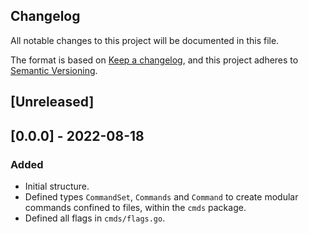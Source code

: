 ## Changelog
All notable changes to this project will be documented in this file.

The format is based on [Keep a changelog](https://keepachangelog.com/en/1.0.0/),
and this project adheres to [Semantic Versioning](https://semver.org/spec/v2.0.0.html).

## [Unreleased]

## [0.0.0] - 2022-08-18
### Added
- Initial structure.
- Defined types `CommandSet`, `Commands` and `Command` to create modular
commands confined to files, within the `cmds` package.
- Defined all flags in `cmds/flags.go`.

